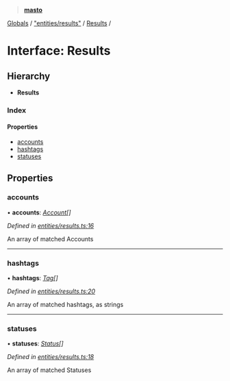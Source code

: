 > **[masto](../README.md)**

[Globals](../globals.md) / ["entities/results"](../modules/_entities_results_.md) / [Results](_entities_results_.results.md) /

# Interface: Results

## Hierarchy

* **Results**

### Index

#### Properties

* [accounts](_entities_results_.results.md#accounts)
* [hashtags](_entities_results_.results.md#hashtags)
* [statuses](_entities_results_.results.md#statuses)

## Properties

###  accounts

• **accounts**: *[Account](_entities_account_.account.md)[]*

*Defined in [entities/results.ts:16](https://github.com/neet/masto.js/blob/aaa534e/src/entities/results.ts#L16)*

An array of matched Accounts

___

###  hashtags

• **hashtags**: *[Tag](_entities_tag_.tag.md)[]*

*Defined in [entities/results.ts:20](https://github.com/neet/masto.js/blob/aaa534e/src/entities/results.ts#L20)*

An array of matched hashtags, as strings

___

###  statuses

• **statuses**: *[Status](_entities_status_.status.md)[]*

*Defined in [entities/results.ts:18](https://github.com/neet/masto.js/blob/aaa534e/src/entities/results.ts#L18)*

An array of matched Statuses